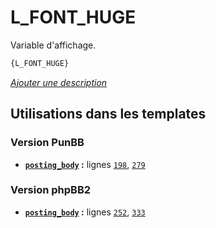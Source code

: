 # L_FONT_HUGE


Variable d'affichage.

```html
{L_FONT_HUGE}
```

[*Ajouter une description*](https://fa-tvars.appspot.com/var/L_FONT_HUGE)

## Utilisations dans les templates

### Version PunBB
* __[`posting_body`](../tpl/var/punbb/posting_body.md#readme) :__ lignes [`198`](../tpl/src/punbb/posting_body.tpl#L198), [`279`](../tpl/src/punbb/posting_body.tpl#L279)

### Version phpBB2
* __[`posting_body`](../tpl/var/subsilver/posting_body.md#readme) :__ lignes [`252`](../tpl/src/subsilver/posting_body.tpl#L252), [`333`](../tpl/src/subsilver/posting_body.tpl#L333)